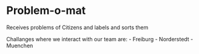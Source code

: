 # Problem-o-mat
Receives problems of Citizens and labels and sorts them

Challanges where we interact with our team are:
      - Freiburg
      - Norderstedt
      - Muenchen
      
